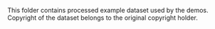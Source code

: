 This folder contains processed example dataset used by the demos.
Copyright of the dataset belongs to the original copyright holder.
